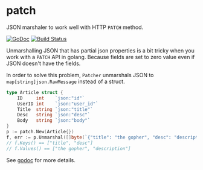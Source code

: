 # patch

JSON marshaler to work well with HTTP `PATCH` method.

[![GoDoc](https://godoc.org/github.com/smagch/patch?status.svg)](https://godoc.org/github.com/smagch/patch)
[![Build Status](https://travis-ci.org/smagch/patch.svg)](https://travis-ci.org/smagch/patch)

Unmarshalling JSON that has partial json properties is a bit tricky when you
work with a `PATCH` API in golang. Because fields are set to zero value even if
JSON doesn't have the fields.

In order to solve this problem, `Patcher` unmarshals JSON to `map[string]json.RawMessage`
instead of a struct.

```go
type Article struct {
    ID     int    `json:"id"`
    UserID int    `json:"user_id"`
    Title  string `json:"title"`
    Desc   string `json:"desc"`
    Body   string `json:"body"`
}
p := patch.New(Article{})
f, err := p.Unmarshal([]byte(`{"title": "the gopher", "desc": "description"}`))
// f.Keys() == ["title", "desc"]
// f.Values() == ["the gopher", "description"]
```

See [godoc](http://godoc.org/github.com/smagch/patch) for more details.
